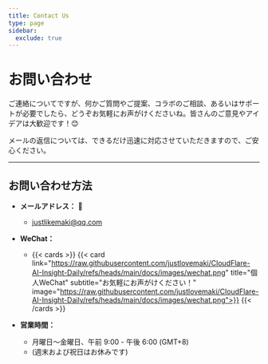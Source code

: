 ```yaml
---
title: Contact Us
type: page
sidebar:
  exclude: true
---
```

# お問い合わせ

ご連絡についてですが、何かご質問やご提案、コラボのご相談、あるいはサポートが必要でしたら、どうぞお気軽にお声がけくださいね。皆さんのご意見やアイデアは大歓迎です！😊

メールの返信については、できるだけ迅速に対応させていただきますので、ご安心ください。

---

## **お問い合わせ方法**

*   **メールアドレス：** 📧
    *   [justlikemaki@qq.com](mailto:justlikemaki@qq.com)

*   **WeChat：**
    *   {{< cards >}}
        {{< card link="https://raw.githubusercontent.com/justlovemaki/CloudFlare-AI-Insight-Daily/refs/heads/main/docs/images/wechat.png" title="個人WeChat" subtitle="お気軽にお声がけください！" image="https://raw.githubusercontent.com/justlovemaki/CloudFlare-AI-Insight-Daily/refs/heads/main/docs/images/wechat.png">}}
        {{< /cards >}}

*   **営業時間：**
    *   月曜日〜金曜日、午前 9:00 - 午後 6:00 (GMT+8)
    *   (週末および祝日はお休みです)